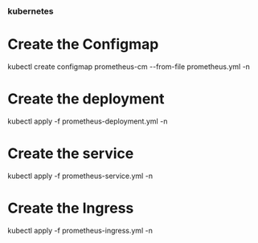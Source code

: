 ### kubernetes
# Create the Configmap
kubectl create configmap prometheus-cm --from-file prometheus.yml -n <namespace>
  
# Create the deployment
kubectl apply -f prometheus-deployment.yml  -n <namespace>
  
# Create the service
kubectl apply -f prometheus-service.yml  -n <namespace>
  
# Create the Ingress
kubectl apply -f prometheus-ingress.yml  -n <namespace>
